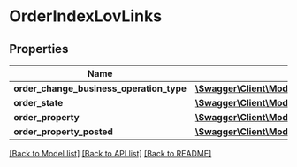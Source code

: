 # OrderIndexLovLinks

## Properties
Name | Type | Description | Notes
------------ | ------------- | ------------- | -------------
**order_change_business_operation_type** | [**\Swagger\Client\Model\BeezUPCommonLOVLink3**](BeezUPCommonLOVLink3.md) |  | 
**order_state** | [**\Swagger\Client\Model\BeezUPCommonLOVLink3**](BeezUPCommonLOVLink3.md) |  | 
**order_property** | [**\Swagger\Client\Model\BeezUPCommonLOVLink3**](BeezUPCommonLOVLink3.md) |  | 
**order_property_posted** | [**\Swagger\Client\Model\BeezUPCommonLOVLink3**](BeezUPCommonLOVLink3.md) |  | 

[[Back to Model list]](../README.md#documentation-for-models) [[Back to API list]](../README.md#documentation-for-api-endpoints) [[Back to README]](../README.md)



